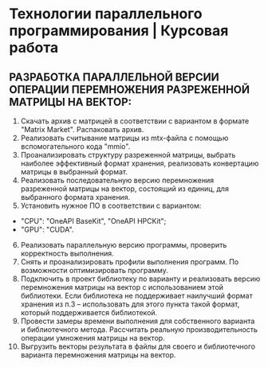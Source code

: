 # Технологии параллельного программирования | Курсовая работа

## РАЗРАБОТКА ПАРАЛЛЕЛЬНОЙ ВЕРСИИ ОПЕРАЦИИ ПЕРЕМНОЖЕНИЯ РАЗРЕЖЕННОЙ МАТРИЦЫ НА ВЕКТОР:

1.	Скачать архив с матрицей в соответствии с вариантом в формате "Matrix Market". Распаковать архив. 
2.	Реализовать считывание матрицы из mtx-файла с помощью вспомогательного кода "mmio".
3.	Проанализировать структуру разреженной матрицы, выбрать наиболее эффективный формат хранения, реализовать конвертацию матрицы в выбранный формат. 
4.	Реализовать последовательную версию перемножения разреженной матрицы на вектор, состоящий из единиц, для выбранного формата хранения.
5.	Установить нужное ПО в соответствии с вариантом: 
  - "CPU": "OneAPI BaseKit", "OneAPI HPCKit"; 
  - "GPU": "CUDA".
6.	Реализовать параллельную версию программы, проверить корректность выполнения.
7.	Снять и проанализировать профили выполнения программ. По возможности оптимизировать программу. 
8.	Подключить в проект библиотеку по варианту и реализовать версию перемножения матрицы на вектор с использованием этой библиотеки. Если библиотека не поддерживает наилучший формат хранения из п.3 – использовать для этого пункта такой формат, который поддерживается библиотекой.
9.	Провести замеры времени выполнения для собственного варианта и библиотечного метода. Рассчитать реальную производительность операции умножения матрицы на вектор.
10.	Выгрузить векторы результата в файлы для своего и библиотечного варианта перемножения матрицы на вектор. 

